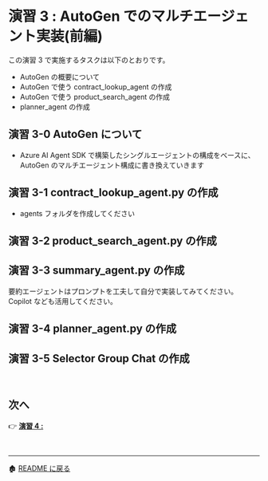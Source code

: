 # 演習 3 : AutoGen でのマルチエージェント実装(前編)

この演習 3 で実施するタスクは以下のとおりです。
- AutoGen の概要について
- AutoGen で使う contract_lookup_agent の作成
- AutoGen で使う product_search_agent の作成
- planner_agent の作成

## 演習 3-0 AutoGen について
- Azure AI Agent SDK で構築したシングルエージェントの構成をベースに、 AutoGen のマルチエージェント構成に書き換えていきます

## 演習 3-1 contract_lookup_agent.py の作成
- agents フォルダを作成してください



## 演習 3-2 product_search_agent.py の作成

## 演習 3-3 summary_agent.py の作成
要約エージェントはプロンプトを工夫して自分で実装してみてください。
Copilot なども活用してください。

## 演習 3-4 planner_agent.py の作成

## 演習 3-5 Selector Group Chat の作成


<br>

## 次へ

👉 [**演習 4  :**](Ex01-1.md) 

<br>

<hr>

🏚️ [README に戻る](README.md)